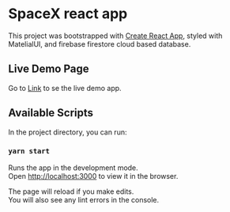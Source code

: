 # SpaceX react app

This project was bootstrapped with [Create React App](https://github.com/facebook/create-react-app), styled with MatelialUI, and firebase firestore cloud based database.

## Live Demo Page

Go to [Link](https://pabau-spacex.netlify.app/) to se the live demo app.

## Available Scripts

In the project directory, you can run:

### `yarn start`

Runs the app in the development mode.\
Open [http://localhost:3000](http://localhost:3000) to view it in the browser.

The page will reload if you make edits.\
You will also see any lint errors in the console.
